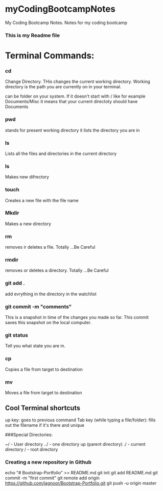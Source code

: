 

# myCodingBootcampNotes
My Coding Bootcamp Notes. Notes for my coding bootcamp

### This is my Readme file

# Terminal Commands:

### cd
Change Directory. THis changes the current working directory. Working directory is the path you are currently on in your terminal.

<some directory>  can be folder on your system. If it doesn't start with / like for example Documents/Misc it means that your current directoty should have Documents

### pwd

stands for present working directory it lists the directory you are in

### ls

Lists all the files and directories in the current directory 

### ls <some directory>

Makes new difrectory

### touch <some filename>

Creates a new file with the file name

### Mkdir

Makes a new directory

### rm <filename>

removes ir deletes a file. Totally ...Be Careful 

### rmdir <directory>

removes or deletes a directory. Totally ...Be Careful 

### git add . 

add evrything in the directory in the watchlist

### git commit -m "comments"

This is a snapshot in time of the changes you made so far. This commit saves this snapshot on the local computer.

### git status 

Tell you what state you are in.

### cp <target file> <destination file>

Copies a file from target to destination

### mv <target file> <destination file>

Moves a file from target to destination


## Cool Terminal shortcuts

up key: goes to previous command
Tab key (while typing a file/folder): fills out the filename if it's there and unique

###Special Directories:

~/ - User directory
../ - one directory up (parent directory)
./ - current directory
/ - root directory


### Creating a new repository in Github

echo "# Bootstrap-Portfolio" >> README.md
git init
git add README.md
git commit -m "first commit"
git remote add origin https://github.com/jagnoor/Bootstrap-Portfolio.git
git push -u origin master





